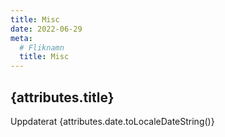 ```yaml
---
title: Misc
date: 2022-06-29
meta:
  # Fliknamn
  title: Misc
---
```


## {attributes.title}

Uppdaterat {attributes.date.toLocaleDateString()}
